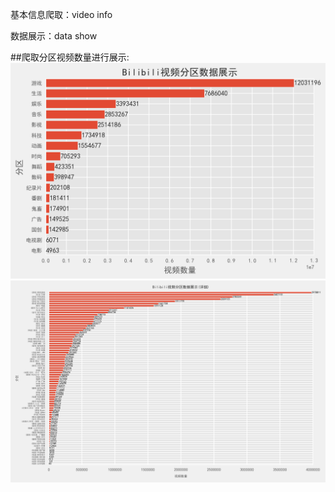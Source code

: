 基本信息爬取：video info

数据展示：data show

##爬取分区视频数量进行展示:
 ![Alt text](img/big.png)
 ![Alt text](img/detail.jpg)
